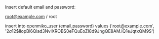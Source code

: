 Insert default email and password:

root@example.com / root

insert into openmiko_user (email,password) values ('root@example.com', '$2a$12$llopBl6Qlad3NvlXROBS0eFQuEoZI8d9JngQE8AM.iQ1eJqtxQM9S')
